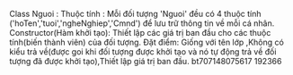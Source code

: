 Class Nguoi :
Thuộc tính : Mỗi đối tượng 'Nguoi' đều có 4 thuộc tính ('hoTen','tuoi','ngheNghiep','Cmnd') để lưu trữ thông tin về mỗi cá nhân.
Constructor(Hàm khởi tạo): Thiết lập các giá trị ban đầu cho các thuộc tính(biến thành viên) của đối tượng.
Đặt điểm: Giống với tên lớp ,Không có kiểu trả về(được goi khi đối tượng được khởi tạo và nó tự động trả về
đối tượng đã được khởi tạo),Thiết lập giá trị ban đầu.
bt707148075617 192366
